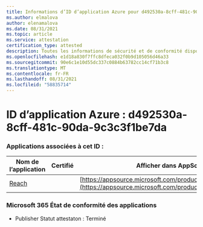 ```yaml
---
title: Informations d’ID d’application Azure pour d492530a-8cff-481c-90da-9c3c3f1be7da
ms.author: elmalova
author: elenamalova
ms.date: 08/31/2021
ms.topic: article
ms.service: attestation
certification_type: attested
description: Toutes les informations de sécurité et de conformité disponibles pour d492530a-8cff-481c-90da-9c3c3f1be7da.
ms.openlocfilehash: e1d18a830f7ffc8dfeca032f0b9d105056d46a33
ms.sourcegitcommit: 90e6c1e10d55dc337c0884b63782cc14cf71b3c8
ms.translationtype: MT
ms.contentlocale: fr-FR
ms.lasthandoff: 08/31/2021
ms.locfileid: "58835714"
---
```

# <a name="azure-app-id-d492530a-8cff-481c-90da-9c3c3f1be7da"></a>ID d’application Azure : d492530a-8cff-481c-90da-9c3c3f1be7da


### <a name="apps-associated-with-this-id"></a>Applications associées à cet ID :
| **Nom de l’application** | **Certifié** | **Afficher dans AppSource** |
|--------------|---------------|-----------------------|
| [Reach](https://docs.microsoft.com/microsoft-365-app-certification/forward/WA200002045) |  | [https://appsource.microsoft.com/product/office/WA200002045](https://appsource.microsoft.com/product/office/WA200002045) |

### <a name="microsoft-365-app-compliance-status"></a>Microsoft 365 État de conformité des applications
- Publisher Statut attestaton : Terminé
